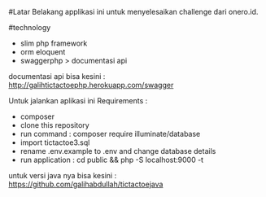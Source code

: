 #Latar Belakang
applikasi ini untuk menyelesaikan challenge dari onero.id.

#technology 
- slim php framework
- orm eloquent
- swaggerphp > documentasi api

documentasi api bisa kesini : http://galihtictactoephp.herokuapp.com/swagger

Untuk jalankan aplikasi ini
Requirements :
- composer
- clone this repository
- run command : composer require illuminate/database
- import tictactoe3.sql
- rename .env.example to .env and change database details
- run application : cd public && php -S localhost:9000 -t

untuk versi java nya bisa kesini : https://github.com/galihabdullah/tictactoejava




